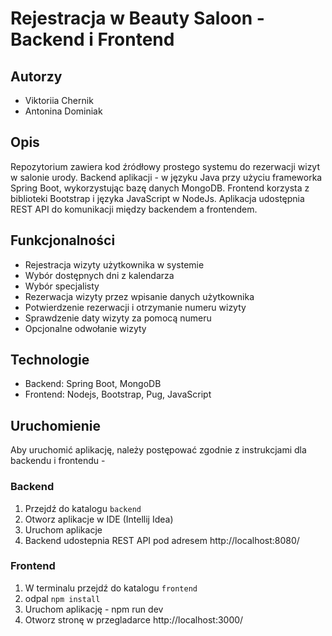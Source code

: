 # Rejestracja w Beauty Saloon - Backend i Frontend
## Autorzy
- Viktoriia Chernik
- Antonina Dominiak
  
## Opis
Repozytorium zawiera kod źródłowy prostego systemu do rezerwacji wizyt w salonie urody. Backend aplikacji - w języku Java przy użyciu frameworka Spring Boot, wykorzystując bazę danych MongoDB. Frontend korzysta z biblioteki Bootstrap i języka JavaScript w NodeJs. Aplikacja udostępnia REST API do komunikacji między backendem a frontendem.

## Funkcjonalności
- Rejestracja wizyty użytkownika w systemie
- Wybór dostępnych dni z kalendarza
- Wybór specjalisty
- Rezerwacja wizyty przez wpisanie danych użytkownika
- Potwierdzenie rezerwacji i otrzymanie numeru wizyty
- Sprawdzenie daty wizyty za pomocą numeru
- Opcjonalne odwołanie wizyty

## Technologie
- Backend: Spring Boot, MongoDB
- Frontend: Nodejs, Bootstrap, Pug, JavaScript

## Uruchomienie
Aby uruchomić aplikację, należy postępować zgodnie z instrukcjami dla backendu i frontendu - 

### Backend
1. Przejdź do katalogu `backend`
2. Otworz aplikacje w IDE (Intellij Idea)
3. Uruchom aplikacje
4. Backend udostepnia REST API pod adresem http://localhost:8080/

### Frontend
1. W terminalu przejdź do katalogu `frontend`
2. odpal `npm install`
3. Uruchom aplikację - npm run dev
4. Otworz stronę w przegladarce http://localhost:3000/
